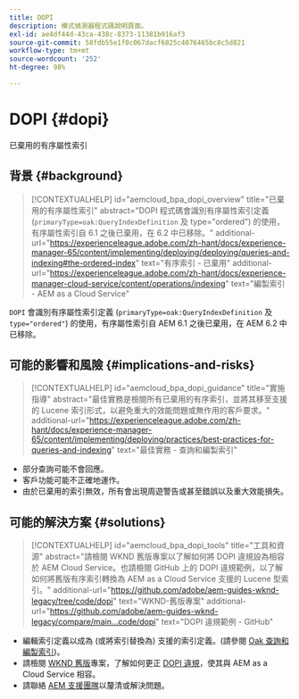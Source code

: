 ```yaml
---
title: DOPI
description: 模式偵測器程式碼說明頁面。
exl-id: ae4df44d-43ca-438c-8373-11381b916af3
source-git-commit: 58fdb55e1f0c067dacf6825c4076465bc8c5d821
workflow-type: tm+mt
source-wordcount: '252'
ht-degree: 98%

---
```


# DOPI {#dopi}

已棄用的有序屬性索引

## 背景 {#background}

>[!CONTEXTUALHELP]
>id="aemcloud_bpa_dopi_overview"
>title="已棄用的有序屬性索引"
>abstract="DOPI 程式碼會識別有序屬性索引定義 (`primaryType=oak:QueryIndexDefinition` 及 type=&quot;ordered&quot;) 的使用，有序屬性索引自 6.1 之後已棄用，在 6.2 中已移除。"
>additional-url="https://experienceleague.adobe.com/zh-hant/docs/experience-manager-65/content/implementing/deploying/deploying/queries-and-indexing#the-ordered-index" text="有序索引 - 已棄用"
>additional-url="https://experienceleague.adobe.com/zh-hant/docs/experience-manager-cloud-service/content/operations/indexing" text="編製索引 - AEM as a Cloud Service"

`DOPI` 會識別有序屬性索引定義 (`primaryType=oak:QueryIndexDefinition` 及 `type="ordered"`) 的使用，有序屬性索引自 AEM 6.1 之後已棄用，在 AEM 6.2 中已移除。

## 可能的影響和風險 {#implications-and-risks}

>[!CONTEXTUALHELP]
>id="aemcloud_bpa_dopi_guidance"
>title="實施指導"
>abstract="最佳實務是檢閱所有已棄用的有序索引，並將其移至支援的 Lucene 索引形式，以避免重大的效能問題或無作用的客戶要求。"
>additional-url="https://experienceleague.adobe.com/zh-hant/docs/experience-manager-65/content/implementing/deploying/practices/best-practices-for-queries-and-indexing" text="最佳實務 - 查詢和編製索引"

* 部分查詢可能不會回應。
* 客戶功能可能不正確地運作。
* 由於已棄用的索引無效，所有會出現周遊警告或甚至錯誤以及重大效能損失。

## 可能的解決方案 {#solutions}

>[!CONTEXTUALHELP]
>id="aemcloud_bpa_dopi_tools"
>title="工具和資源"
>abstract="請檢閱 WKND 舊版專案以了解如何將 DOPI 違規設為相容於 AEM Cloud Service。也請檢閱 GitHub 上的 DOPI 違規範例，以了解如何將舊版有序索引轉換為 AEM as a Cloud Service 支援的 Lucene 型索引。"
>additional-url="https://github.com/adobe/aem-guides-wknd-legacy/tree/code/dopi" text="WKND-舊版專案"
>additional-url="https://github.com/adobe/aem-guides-wknd-legacy/compare/main...code/dopi" text="DOPI 違規範例 - GitHub"

* 編輯索引定義以成為 (或將索引替換為) 支援的索引定義。(請參閱 [Oak 查詢和編製索引](https://experienceleague.adobe.com/zh-hant/docs/experience-manager-65/content/implementing/deploying/deploying/queries-and-indexing))。
* 請檢閱 [WKND 舊版](https://github.com/adobe/aem-guides-wknd-legacy/tree/code/dopi)專案，了解如何更正 [DOPI 違規](https://github.com/adobe/aem-guides-wknd-legacy/compare/main...code/dopi)，使其與 AEM as a Cloud Service 相容。
* 請聯絡 [AEM 支援團隊](https://helpx.adobe.com/tw/enterprise/using/support-for-experience-cloud.html)以釐清或解決問題。
